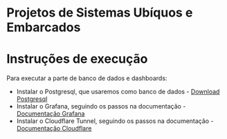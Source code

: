 # Projetos de Sistemas Ubíquos e Embarcados

# Instruções de execução
Para executar a parte de banco de dados e dashboards:
  * Instalar o Postgresql, que usaremos como banco de dados - [Download Postgresql](https://www.postgresql.org/download/)
  * Instalar o Grafana, seguindo os passos na documentação - [Documentação Grafana](https://grafana.com/docs/grafana/latest/setup-grafana/installation/)
  * Instalar o Cloudflare Tunnel, seguindo os passos na documentação - [Documentação Cloudflare](https://developers.cloudflare.com/cloudflare-one/connections/connect-networks/downloads/)

